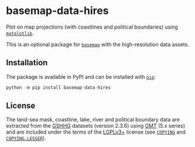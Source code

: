 # basemap-data-hires

Plot on map projections (with coastlines and political boundaries) using
[`matplotlib`].

This is an optional package for [`basemap`] with the high-resolution
data assets.

## Installation

The package is available in PyPI and can be installed with [`pip`]:
```python
python -m pip install basemap-data-hires
```

## License

The land-sea mask, coastline, lake, river and political boundary data
are extracted from the [GSHHG] datasets (version 2.3.6) using [GMT]
(5.x series) and are included under the terms of the [LGPLv3+] license
(see [`COPYING`] and [`COPYING.LESSER`]).


[`matplotlib`]:
https://matplotlib.org/
[`basemap`]:
https://matplotlib.org/basemap/
[`pip`]:
https://pip.pypa.io/

[GSHHG]:
https://www.soest.hawaii.edu/pwessel/gshhg
[GMT]:
https://www.generic-mapping-tools.org/

[LGPLv3+]:
https://spdx.org/licenses/LGPL-3.0-or-later.html
[`COPYING`]:
https://github.com/matplotlib/basemap/blob/v2.0.0/data/basemap_data_hires/COPYING
[`COPYING.LESSER`]:
https://github.com/matplotlib/basemap/blob/v2.0.0/data/basemap_data_hires/COPYING.LESSER
